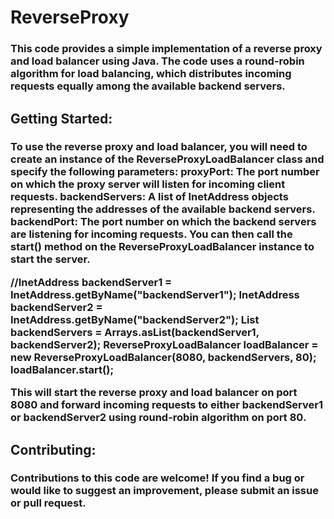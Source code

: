 # ReverseProxy

<h3 align="left">This code provides a simple implementation of a reverse proxy and load balancer using Java. The code uses a round-robin algorithm for load balancing, which distributes incoming requests equally among the available backend servers.</h3>


<h2 align="left">Getting Started:</h2>

<h3 align="left">To use the reverse proxy and load balancer, you will need to create an instance of the ReverseProxyLoadBalancer class and specify the following parameters:
proxyPort: The port number on which the proxy server will listen for incoming client requests.
backendServers: A list of InetAddress objects representing the addresses of the available backend servers.
backendPort: The port number on which the backend servers are listening for incoming requests.
You can then call the start() method on the ReverseProxyLoadBalancer instance to start the server.
  
//InetAddress backendServer1 = InetAddress.getByName("backendServer1");
InetAddress backendServer2 = InetAddress.getByName("backendServer2");
List<InetAddress> backendServers = Arrays.asList(backendServer1, backendServer2);
ReverseProxyLoadBalancer loadBalancer = new ReverseProxyLoadBalancer(8080, backendServers, 80);
loadBalancer.start();
  
This will start the reverse proxy and load balancer on port 8080 and forward incoming requests to either backendServer1 or backendServer2 using round-robin algorithm on port 80.</h3>
  
  
<h2 align="left">Contributing:</h2>
  
<h3 align="left">Contributions to this code are welcome! If you find a bug or would like to suggest an improvement, please submit an issue or pull request.</h3>
